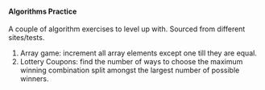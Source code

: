 #### Algorithms Practice

A couple of algorithm exercises to level up with. Sourced from different sites/tests. 
1. Array game: increment all array elements except one till they are equal.
2. Lottery Coupons: find the number of ways to choose the maximum winning combination split amongst the largest number of possible winners. 
